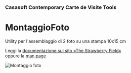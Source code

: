 ﻿### Casasoft Contemporary Carte de Visite Tools

# MontaggioFoto

Utility per l'assemblaggio di 2 foto su una stampa 10x15 cm

Leggi la [documentazione sul sito «The Strawberry Field»](https://strawberryfield.altervista.org/carte_de_visite/montaggio_foto.php)  
oppure la [man page](../docs/man_MontaggioFoto.md)

![Montaggio foto](https://strawberryfield.altervista.org/carte_de_visite/foto/cdv_immagini_ritagliate.jpg)

